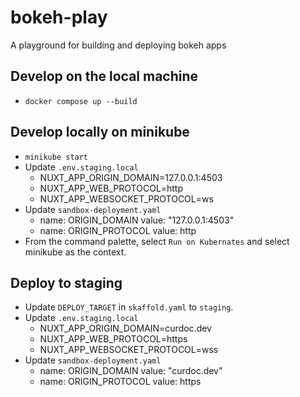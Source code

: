 # bokeh-play

A playground for building and deploying bokeh apps

## Develop on the local machine

- `docker compose up --build`

## Develop locally on minikube

- `minikube start`
- Update `.env.staging.local`
  - NUXT_APP_ORIGIN_DOMAIN=127.0.0.1:4503
  - NUXT_APP_WEB_PROTOCOL=http
  - NUXT_APP_WEBSOCKET_PROTOCOL=ws
- Update `sandbox-deployment.yaml`
  - name: ORIGIN_DOMAIN
    value: "127.0.0.1:4503"
  - name: ORIGIN_PROTOCOL
    value: http
- From the command palette, select `Run on Kubernates` and select minikube as the context.

## Deploy to staging

- Update `DEPLOY_TARGET` in `skaffold.yaml` to `staging`.
- Update `.env.staging.local`
  - NUXT_APP_ORIGIN_DOMAIN=curdoc.dev
  - NUXT_APP_WEB_PROTOCOL=https
  - NUXT_APP_WEBSOCKET_PROTOCOL=wss
- Update `sandbox-deployment.yaml`
  - name: ORIGIN_DOMAIN
    value: "curdoc.dev"
  - name: ORIGIN_PROTOCOL
    value: https
